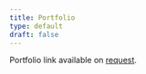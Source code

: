 ```yaml
---
title: Portfolio
type: default
draft: false
---
```


Portfolio link available on [request](/contact/).
